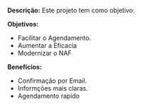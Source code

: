 **Descrição:**
Este projeto tem como objetivo:

**Objetivos:**
* Facilitar o Agendamento.
* Aumentar a Eficacia
* Modernizar o NAF

**Benefícios:**
* Confirmação por Email.
* Informções mais claras.
* Agendamento rapído
